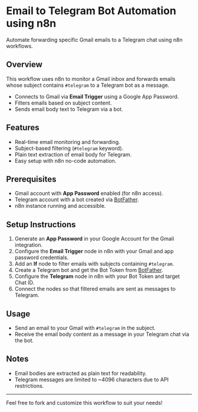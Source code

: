 # Email to Telegram Bot Automation using n8n

Automate forwarding specific Gmail emails to a Telegram chat using n8n workflows.

## Overview

This workflow uses n8n to monitor a Gmail inbox and forwards emails whose subject contains `#telegram` to a Telegram bot as a message.

- Connects to Gmail via **Email Trigger** using a Google App Password.
- Filters emails based on subject content.
- Sends email body text to Telegram via a bot.

## Features

- Real-time email monitoring and forwarding.
- Subject-based filtering (`#telegram` keyword).
- Plain text extraction of email body for Telegram.
- Easy setup with n8n no-code automation.

## Prerequisites

- Gmail account with **App Password** enabled (for n8n access).
- Telegram account with a bot created via [BotFather](https://t.me/BotFather).
- n8n instance running and accessible.

## Setup Instructions

1. Generate an **App Password** in your Google Account for the Gmail integration.  
2. Configure the **Email Trigger** node in n8n with your Gmail and app password credentials.  
3. Add an **If** node to filter emails with subjects containing `#telegram`.  
4. Create a Telegram bot and get the Bot Token from [BotFather](https://t.me/BotFather).  
5. Configure the **Telegram** node in n8n with your Bot Token and target Chat ID.  
6. Connect the nodes so that filtered emails are sent as messages to Telegram.

## Usage

- Send an email to your Gmail with `#telegram` in the subject.  
- Receive the email body content as a message in your Telegram chat via the bot.

## Notes

- Email bodies are extracted as plain text for readability.  
- Telegram messages are limited to ~4096 characters due to API restrictions.

---

Feel free to fork and customize this workflow to suit your needs!

